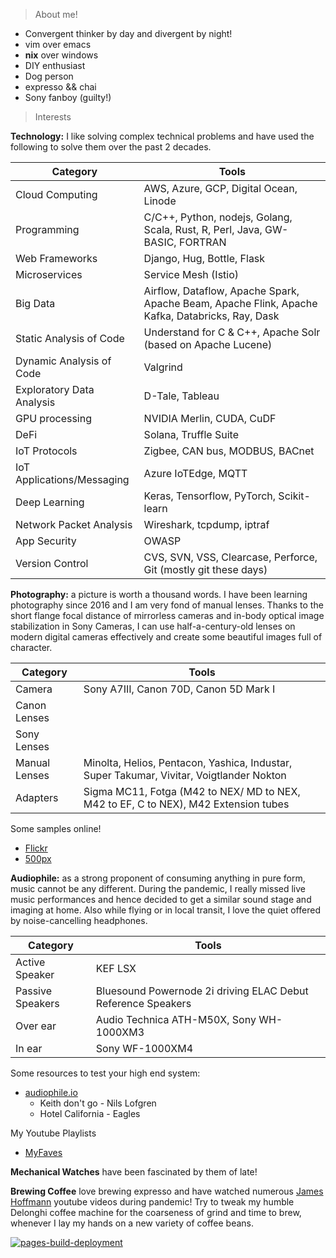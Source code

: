 > About me!

* Convergent thinker by day and divergent by night!
* vim over emacs
* **nix** over windows
* DIY enthusiast
* Dog person
* expresso && chai
* Sony fanboy (guilty!)

> Interests

**Technology:** I like solving complex technical problems and have used the following to solve them over the past 2 decades.

|Category| Tools|
|-|-|
|Cloud Computing|AWS, Azure, GCP, Digital Ocean, Linode|
|Programming|C/C++, Python, nodejs, Golang, Scala, Rust, R, Perl, Java, GW-BASIC, FORTRAN|
|Web Frameworks|Django, Hug, Bottle, Flask|
|Microservices|Service Mesh (Istio)|
|Big Data|Airflow, Dataflow, Apache Spark, Apache Beam, Apache Flink, Apache Kafka, Databricks, Ray, Dask|
|Static Analysis of Code|Understand for C & C++, Apache Solr (based on Apache Lucene)|
|Dynamic Analysis of Code|Valgrind|
|Exploratory Data Analysis|D-Tale, Tableau|
|GPU processing|NVIDIA Merlin, CUDA, CuDF|
|DeFi|Solana, Truffle Suite|
|IoT Protocols|Zigbee, CAN bus, MODBUS, BACnet|
|IoT Applications/Messaging|Azure IoTEdge, MQTT|
|Deep Learning|Keras, Tensorflow, PyTorch, Scikit-learn|
|Network Packet Analysis|Wireshark, tcpdump, iptraf|
|App Security|OWASP|
|Version Control|CVS, SVN, VSS, Clearcase, Perforce, Git (mostly git these days)|

**Photography:** a picture is worth a thousand words. I have been learning photography since 2016 and I am very fond of manual lenses. Thanks to the short flange focal distance of mirrorless cameras and in-body optical image stabilization in Sony Cameras, I can use half-a-century-old lenses on modern digital cameras effectively and create some beautiful images full of character.

|Category| Tools|
|-|-|
|Camera| Sony A7III, Canon 70D, Canon 5D Mark I|
|Canon Lenses||
|Sony Lenses||
|Manual Lenses|Minolta, Helios, Pentacon, Yashica, Industar, Super Takumar, Vivitar, Voigtlander Nokton|
|Adapters|Sigma MC11, Fotga (M42 to NEX/ MD to NEX, M42 to EF, C to NEX), M42 Extension tubes|

Some samples online!

* [Flickr](https://flickr.com/photos/abhishesh-sharma/)
* [500px](https://500px.com/p/AbhisheshSharma)

**Audiophile:** as a strong proponent of consuming anything in pure form, music cannot be any different. During the pandemic, I really missed live music performances and hence decided to get a similar sound stage and imaging at home. Also while flying or in local transit, I love the quiet offered by noise-cancelling headphones.

|Category| Tools|
|-|-|
|Active Speaker| KEF LSX|
|Passive Speakers| Bluesound Powernode 2i driving ELAC Debut Reference Speakers|
|Over ear|Audio Technica ATH-M50X, Sony WH-1000XM3|
|In ear|Sony WF-1000XM4|

Some resources to test your high end system:

* [audiophile.io](https://audiophilemusic.io/portfolio/top-10-samplers-for-test-high-end-system/)
  * Keith don't go - Nils Lofgren
  * Hotel California - Eagles

My Youtube Playlists

* [MyFaves](https://youtube.com/playlist?list=PLj55yZwiFXSTzrE8k7Lse6HNOzAnYGBXq)

**Mechanical Watches** have been fascinated by them of late!


**Brewing Coffee** love brewing expresso and have watched numerous [James Hoffmann](https://www.jameshoffmann.co.uk/) youtube videos during pandemic! Try to tweak my humble Delonghi coffee machine for the coarseness of grind and time to brew, whenever I lay my hands on a new variety of coffee beans.

[![pages-build-deployment](https://github.com/abhishesh/abhishesh.github.io/actions/workflows/pages/pages-build-deployment/badge.svg)](https://github.com/abhishesh/abhishesh.github.io/actions/workflows/pages/pages-build-deployment)
